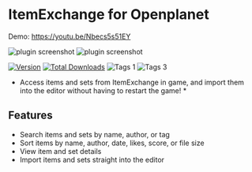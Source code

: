 # ItemExchange for Openplanet

Demo: https://youtu.be/Nbecs5s51EY

![plugin screenshot](https://github.com/ruurdbijlsma/tm-item-exchange/blob/main/.gh/settab.png?raw=true)
![plugin screenshot](https://github.com/ruurdbijlsma/tm-item-exchange/blob/main/.gh/IXScreenshot.png?raw=true)

[![Version](https://img.shields.io/badge/dynamic/json?color=pink&label=Version&query=version&url=https%3A%2F%2Fopenplanet.nl%2Fapi%2Ffile%2F164)](https://openplanet.nl/files/164)
[![Total Downloads](https://img.shields.io/badge/dynamic/json?color=green&label=Downloads&query=downloads&url=https%3A%2F%2Fopenplanet.nl%2Fapi%2Ffile%2F164)](https://openplanet.nl/files/164)
![Tags 1](https://img.shields.io/badge/dynamic/json?color=darkgreen&label=Game&query=tags%5B0%5D.name&url=https%3A%2F%2Fopenplanet.nl%2Fapi%2Ffile%2F164)
![Tags 3](https://img.shields.io/badge/dynamic/json?color=green&label=Type&query=tags%5B2%5D.name&url=https%3A%2F%2Fopenplanet.nl%2Fapi%2Ffile%2F164)

* Access items and sets from ItemExchange in game, and import them into the editor without having to restart the game! *

## Features
* Search items and sets by name, author, or tag
* Sort items by name, author, date, likes, score, or file size
* View item and set details
* Import items and sets straight into the editor